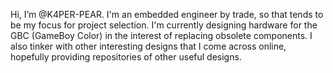 Hi, I’m @K4PER-PEAR.
I'm an embedded engineer by trade, so that tends to be my focus for project selection. 
I'm currently designing hardware for the GBC (GameBoy Color) in the interest of replacing obsolete components. 
I also tinker with other interesting designs that I come across online, hopefully providing repositories of other useful designs. 
